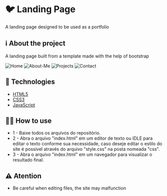 # 🐦 Landing Page

A landing page designed to be used as a portfolio

## ℹ️ About the project

A landing page built from a template made with the help of bootstrap

![Home](https://user-images.githubusercontent.com/80853300/217957644-9529c04b-61e1-46c3-851b-c5f5a1ba582c.jpg)
![About-Me](https://user-images.githubusercontent.com/80853300/217957655-647a4ef1-b3a0-438c-9082-0cf9b8cec596.jpg)
![Projects](https://user-images.githubusercontent.com/80853300/217957668-b05ff43b-6adb-4650-a423-5865720279cc.jpg)
![Contact](https://user-images.githubusercontent.com/80853300/217957678-d8524357-3ab0-4c09-ba7c-6d30f7f08303.jpg)

## 📝 Technologies

- [HTML5](https://developer.mozilla.org/pt-BR/docs/Web/HTML)
- [CSS3](https://developer.mozilla.org/pt-BR/docs/Web/CSS)
- [JavaScript](https://developer.mozilla.org/pt-BR/docs/Web/JavaScript)

## 👨‍🏫 How to use

-  1 - Baixe todos os arquivos do repositório.
- 2 - Abra o arquivo "index.html" em um editor de texto ou IDLE para editar o texto conforme sua necessidade, caso deseje editar o estilo do site é possível através do arquivo "style.css" na posta nomeada "css".
- 3 - Abra o arquivo "index.html" em um navegador para visualizar o resultado final.


## ⚠️ Atention

- Be careful when editing files, the site may malfunction
